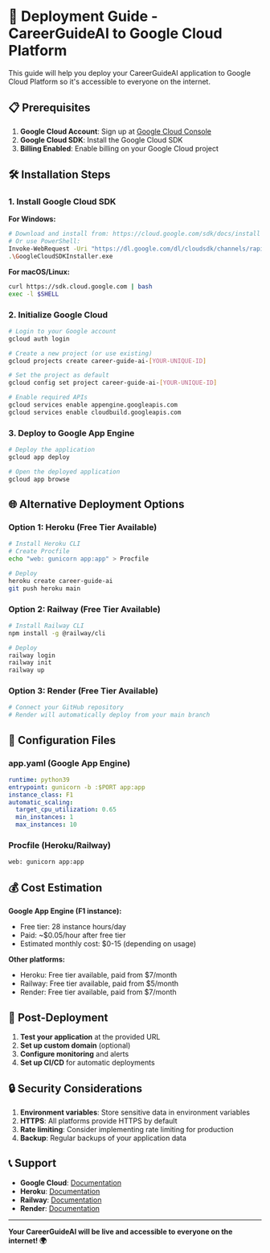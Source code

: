 # 🚀 Deployment Guide - CareerGuideAI to Google Cloud Platform

This guide will help you deploy your CareerGuideAI application to Google Cloud Platform so it's accessible to everyone on the internet.

## 📋 Prerequisites

1. **Google Cloud Account**: Sign up at [Google Cloud Console](https://console.cloud.google.com/)
2. **Google Cloud SDK**: Install the Google Cloud SDK
3. **Billing Enabled**: Enable billing on your Google Cloud project

## 🛠️ Installation Steps

### 1. Install Google Cloud SDK

**For Windows:**
```bash
# Download and install from: https://cloud.google.com/sdk/docs/install
# Or use PowerShell:
Invoke-WebRequest -Uri "https://dl.google.com/dl/cloudsdk/channels/rapid/GoogleCloudSDKInstaller.exe" -OutFile "GoogleCloudSDKInstaller.exe"
.\GoogleCloudSDKInstaller.exe
```

**For macOS/Linux:**
```bash
curl https://sdk.cloud.google.com | bash
exec -l $SHELL
```

### 2. Initialize Google Cloud

```bash
# Login to your Google account
gcloud auth login

# Create a new project (or use existing)
gcloud projects create career-guide-ai-[YOUR-UNIQUE-ID]

# Set the project as default
gcloud config set project career-guide-ai-[YOUR-UNIQUE-ID]

# Enable required APIs
gcloud services enable appengine.googleapis.com
gcloud services enable cloudbuild.googleapis.com
```

### 3. Deploy to Google App Engine

```bash
# Deploy the application
gcloud app deploy

# Open the deployed application
gcloud app browse
```

## 🌐 Alternative Deployment Options

### Option 1: Heroku (Free Tier Available)
```bash
# Install Heroku CLI
# Create Procfile
echo "web: gunicorn app:app" > Procfile

# Deploy
heroku create career-guide-ai
git push heroku main
```

### Option 2: Railway (Free Tier Available)
```bash
# Install Railway CLI
npm install -g @railway/cli

# Deploy
railway login
railway init
railway up
```

### Option 3: Render (Free Tier Available)
```bash
# Connect your GitHub repository
# Render will automatically deploy from your main branch
```

## 🔧 Configuration Files

### app.yaml (Google App Engine)
```yaml
runtime: python39
entrypoint: gunicorn -b :$PORT app:app
instance_class: F1
automatic_scaling:
  target_cpu_utilization: 0.65
  min_instances: 1
  max_instances: 10
```

### Procfile (Heroku/Railway)
```
web: gunicorn app:app
```

## 💰 Cost Estimation

**Google App Engine (F1 instance):**
- Free tier: 28 instance hours/day
- Paid: ~$0.05/hour after free tier
- Estimated monthly cost: $0-15 (depending on usage)

**Other platforms:**
- Heroku: Free tier available, paid from $7/month
- Railway: Free tier available, paid from $5/month
- Render: Free tier available, paid from $7/month

## 🚀 Post-Deployment

1. **Test your application** at the provided URL
2. **Set up custom domain** (optional)
3. **Configure monitoring** and alerts
4. **Set up CI/CD** for automatic deployments

## 🔒 Security Considerations

1. **Environment variables**: Store sensitive data in environment variables
2. **HTTPS**: All platforms provide HTTPS by default
3. **Rate limiting**: Consider implementing rate limiting for production
4. **Backup**: Regular backups of your application data

## 📞 Support

- **Google Cloud**: [Documentation](https://cloud.google.com/docs)
- **Heroku**: [Documentation](https://devcenter.heroku.com/)
- **Railway**: [Documentation](https://docs.railway.app/)
- **Render**: [Documentation](https://render.com/docs)

---

**Your CareerGuideAI will be live and accessible to everyone on the internet! 🌍** 